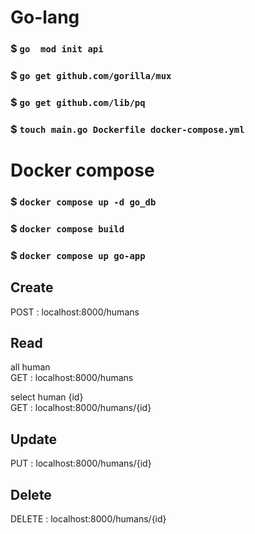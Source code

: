 # Go-lang
### $ `go  mod init api`
### $ `go get github.com/gorilla/mux`
### $ `go get github.com/lib/pq`
### $ `touch main.go Dockerfile docker-compose.yml`

# Docker compose
### $ `docker compose up -d go_db`
### $ `docker compose build `
### $ `docker compose up go-app `

## Create
POST : localhost:8000/humans

## Read 
all human\
GET : localhost:8000/humans

select human {id}\
GET : localhost:8000/humans/{id}

## Update
PUT : localhost:8000/humans/{id}

## Delete
DELETE : localhost:8000/humans/{id}
